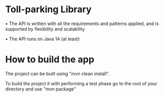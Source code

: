 # Toll-parking Library
•	The API is written with all the requirements and patterns applied, and is supported by flexibility and scalability

•	The API runs on Java 14 (at least)

# How to build the app
The project can be built using "mvn clean install". 

To build  the project it with performing a test phase go to the root of your directory and use "mvn package"

